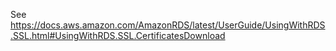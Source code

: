 See https://docs.aws.amazon.com/AmazonRDS/latest/UserGuide/UsingWithRDS.SSL.html#UsingWithRDS.SSL.CertificatesDownload